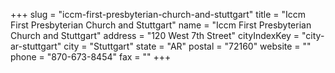 +++
slug = "iccm-first-presbyterian-church-and-stuttgart"
title = "Iccm First Presbyterian Church and Stuttgart"
name = "Iccm First Presbyterian Church and Stuttgart"
address = "120 West 7th Street"
cityIndexKey = "city-ar-stuttgart"
city = "Stuttgart"
state = "AR"
postal = "72160"
website = ""
phone = "870-673-8454"
fax = ""
+++
